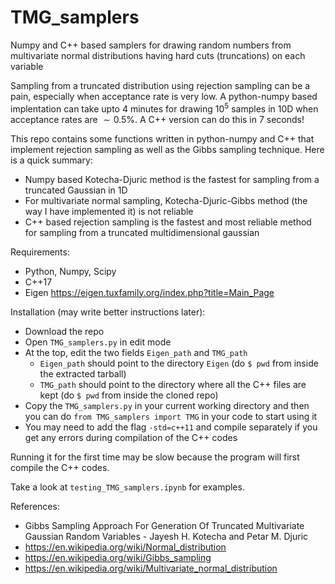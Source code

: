 # TMG_samplers
Numpy and C++ based samplers for drawing random numbers from multivariate normal distributions having hard cuts (truncations) on each variable

Sampling from a truncated distribution using rejection sampling can be a pain, especially when acceptance rate is very low.
A python-numpy based implentation can take upto 4 minutes for drawing $10^5$ samples in 10D when acceptance rates are $\sim0.5$%.
A C++ version can do this in 7 seconds!

This repo contains some functions written in python-numpy and C++ that implement rejection sampling as well as the Gibbs sampling technique.
Here is a quick summary:
- Numpy based Kotecha-Djuric method is the fastest for sampling from a truncated Gaussian in 1D
- For multivariate normal sampling, Kotecha-Djuric-Gibbs method (the way I have implemented it) is not reliable
- C++ based rejection sampling is the fastest and most reliable method for sampling from a truncated multidimensional gaussian

Requirements:
- Python, Numpy, Scipy
- C++17
- Eigen <https://eigen.tuxfamily.org/index.php?title=Main_Page>

Installation (may write better instructions later):
- Download the repo
- Open `TMG_samplers.py` in edit mode
- At the top, edit the two fields `Eigen_path` and `TMG_path`
  * `Eigen_path` should point to the directory `Eigen` (do `$ pwd` from inside the extracted tarball)
  * `TMG_path` should point to the directory where all the C++ files are kept (do `$ pwd` from inside the cloned repo)
- Copy the `TMG_samplers.py` in your current working directory and then you can do `from TMG_samplers import TMG` in your code to start using it
- You may need to add the flag `-std=c++11` and compile separately if you get any errors during compilation of the C++ codes

Running it for the first time may be slow because the program will first compile the C++ codes.

Take a look at `testing_TMG_samplers.ipynb` for examples.

References:
* Gibbs Sampling Approach For Generation Of Truncated Multivariate Gaussian Random Variables - Jayesh H. Kotecha and Petar M. Djuric  
* https://en.wikipedia.org/wiki/Normal_distribution  
* https://en.wikipedia.org/wiki/Gibbs_sampling  
* https://en.wikipedia.org/wiki/Multivariate_normal_distribution  
